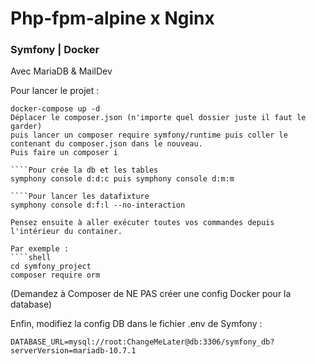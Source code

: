 # Php-fpm-alpine x Nginx
### Symfony | Docker

Avec MariaDB & MailDev

Pour lancer le projet :
````shell
docker-compose up -d
Déplacer le composer.json (n'importe quel dossier juste il faut le garder) 
puis lancer un composer require symfony/runtime puis coller le contenant du composer.json dans le nouveau.
Puis faire un composer i

````Pour crée la db et les tables 
symphony console d:d:c puis symphony console d:m:m

````Pour lancer les datafixture
symphony console d:f:l --no-interaction

Pensez ensuite à aller exécuter toutes vos commandes depuis l'intérieur du container.

Par exemple :
````shell
cd symfony_project
composer require orm
````
(Demandez à Composer de NE PAS créer une config Docker pour la database)

Enfin, modifiez la config DB dans le fichier .env de Symfony :
````shell
DATABASE_URL=mysql://root:ChangeMeLater@db:3306/symfony_db?serverVersion=mariadb-10.7.1
````
